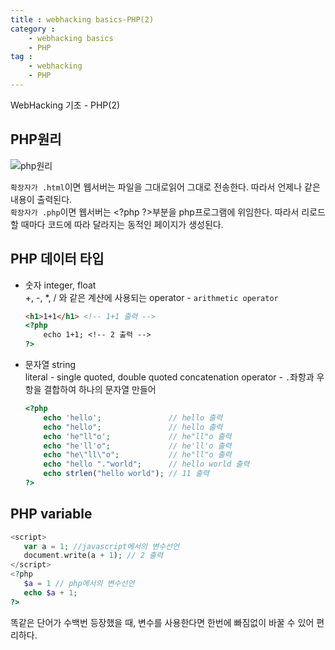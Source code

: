 ```yaml
---
title : webhacking basics-PHP(2)
category :
    - webhacking basics
    - PHP
tag :
    - webhacking
    - PHP
---
```

WebHacking 기초 - PHP(2)


## PHP원리

 ![php원리](/TIL/assets/images/php.PNG)

 `확장자가 .html`이면 웹서버는 파일을 그대로읽어 그대로 전송한다. 따라서 언제나 같은 내용이 출력된다.  
 `확장자가 .php`이면 웹서버는 \<?php  ?>부분을 php프로그램에 위임한다. 따라서 리로드 할 때마다 코드에 따라 달라지는 동적인 페이지가 생성된다.


## PHP 데이터 타입
 * 숫자 integer, float  
    +, -, *, / 와 같은 계샨에 사용되는 operator - `arithmetic operator`

    ```html
    <h1>1+1</h1> <!-- 1+1 출력 -->
    <?php
        echo 1+1; <!-- 2 출력 -->
    ?>
    ```

 * 문자열 string  
    literal - single quoted, double quoted
    concatenation operator - `.`좌항과 우항을 결합하여 하나의 문자열 만들어

    ```php
    <?php 
        echo 'hello';               // hello 출력 
        echo "hello";               // hello 출력 
        echo 'he"ll"o';             // he"ll"o 출력 
        echo "he'll'o";             // he'll'o 출력 
        echo "he\"ll\"o";           // he"ll"o 출력 
        echo "hello "."world";      // hello world 출력
        echo strlen("hello world"); // 11 출력
    ?>
    ```


## PHP variable
 
 ```php
 <script>
    var a = 1; //javascript에서의 변수선언
    document.write(a + 1); // 2 출력
 </script>
 <?php
    $a = 1 // php에서의 변수선언
    echo $a + 1;
 ?>
 ```

 똑같은 단어가 수백번 등장했을 때, 변수를 사용한다면 한번에 빠짐없이 바꿀 수 있어 편리하다.